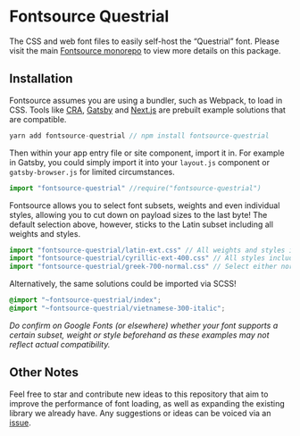 # Fontsource Questrial

The CSS and web font files to easily self-host the “Questrial” font. Please visit the main [Fontsource monorepo](https://github.com/DecliningLotus/fontsource) to view more details on this package.

## Installation

Fontsource assumes you are using a bundler, such as Webpack, to load in CSS. Tools like [CRA](https://create-react-app.dev/), [Gatsby](https://www.gatsbyjs.org/) and [Next.js](https://nextjs.org/) are prebuilt example solutions that are compatible.

```javascript
yarn add fontsource-questrial // npm install fontsource-questrial
```

Then within your app entry file or site component, import it in. For example in Gatsby, you could simply import it into your `layout.js` component or `gatsby-browser.js` for limited circumstances.

```javascript
import "fontsource-questrial" //require("fontsource-questrial")
```

Fontsource allows you to select font subsets, weights and even individual styles, allowing you to cut down on payload sizes to the last byte! The default selection above, however, sticks to the Latin subset including all weights and styles.

```javascript
import "fontsource-questrial/latin-ext.css" // All weights and styles included.
import "fontsource-questrial/cyrillic-ext-400.css" // All styles included.
import "fontsource-questrial/greek-700-normal.css" // Select either normal or italic.
```

Alternatively, the same solutions could be imported via SCSS!

```scss
@import "~fontsource-questrial/index";
@import "~fontsource-questrial/vietnamese-300-italic";
```

_Do confirm on Google Fonts (or elsewhere) whether your font supports a certain subset, weight or style beforehand as these examples may not reflect actual compatibility._

## Other Notes

Feel free to star and contribute new ideas to this repository that aim to improve the performance of font loading, as well as expanding the existing library we already have. Any suggestions or ideas can be voiced via an [issue](https://github.com/DecliningLotus/fontsource/issues).
